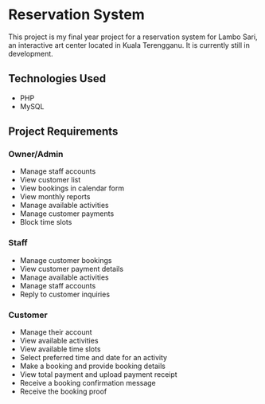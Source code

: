 # Reservation System

This project is my final year project for a reservation system for Lambo Sari, an interactive art center located in Kuala Terengganu. It is currently still in development.

## Technologies Used

- PHP
- MySQL

## Project Requirements

### Owner/Admin

- Manage staff accounts
- View customer list
- View bookings in calendar form
- View monthly reports
- Manage available activities
- Manage customer payments
- Block time slots

### Staff

- Manage customer bookings
- View customer payment details
- Manage available activities
- Manage staff accounts
- Reply to customer inquiries

### Customer

- Manage their account
- View available activities
- View available time slots
- Select preferred time and date for an activity
- Make a booking and provide booking details
- View total payment and upload payment receipt
- Receive a booking confirmation message
- Receive the booking proof
